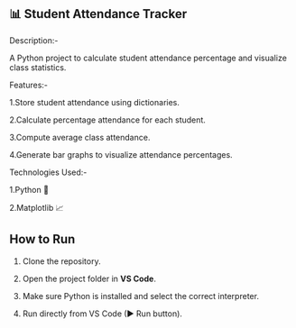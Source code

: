 ## 📊 Student Attendance Tracker

Description:-

A Python project to calculate student attendance percentage and visualize class statistics.

Features:-

1.Store student attendance using dictionaries.

2.Calculate percentage attendance for each student.

3.Compute average class attendance.

4.Generate bar graphs to visualize attendance percentages.

Technologies Used:-

1.Python 🐍

2.Matplotlib 📈

## How to Run

1. Clone the repository.  

2. Open the project folder in **VS Code**.  

3. Make sure Python is installed and select the correct interpreter.  

4. Run directly from VS Code (▶ Run button).

